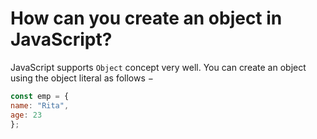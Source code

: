#  How can you create an object in JavaScript?

JavaScript supports `Object` concept very well. You can create an object using the object literal as follows −

````js
const emp = {
name: "Rita",
age: 23
};
````